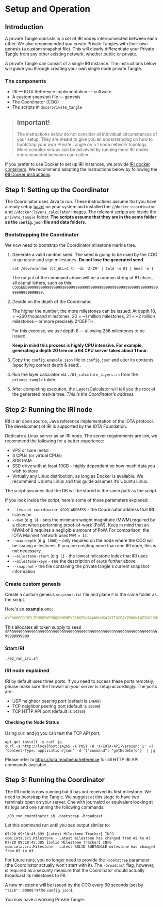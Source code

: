 # Setup and Operation

## Introduction
A private Tangle consists in a set of IRI nodes interconnected between each other. We also recommended you create Private Tangles with their own genesis (a custom snapshot file). This will clearly differentiate your Private Tangle from any other existing network, whether public or private.

A private Tangle can consist of a single IRI instance. The instructions below will guide you through creating your own single node private Tangle.

### The components
- IRI — IOTA Reference Implementation — software
- A custom snapshot file — genesis
- The Coordinator (COO)
- The scripts in `docs/private_tangle`

> ## Important!
>The instructions below do not consider all individual circumstances of your setup. They are meant to give you an understanding on how to bootstrap your own Private Tangle on a 1 node network topology. More complex setups can be achieved by running more IRI nodes interconnected between each other.

If you prefer to use Docker to set up IRI instances, we provide [IRI docker containers](https://hub.docker.com/r/iotaledger/iri/). We recommend adapting the instructions below by following the [IRI Docker instructions](https://github.com/iotaledger/iri/blob/dev/DOCKER.md).

## Step 1: Setting up the Coordinator
The Coordinator uses Java to run. These instructions assume that you have already setup [bazel](https://bazel.build) on 
your system and installed the `//docker:coordinator` and `//docker:layers_calculator` images. The relevant scripts are inside the `private_tangle` folder.
**The scripts assume that they are in the same folder as the `config.json` file and data folders.**

### Bootstrapping the Coordinator
We now need to bootstrap the Coordinator milestone merkle tree. 
1. Generate a valid random seed. 
   The seed is going to be used by the COO to generate and sign milestones. **Do not lose the generated seed.**

   ```
   cat /dev/urandom |LC_ALL=C tr -dc 'A-Z9' | fold -w 81 | head -n 1 
   ```

   The output of the command above will be a random string of 81 chars, all capital letters, such as this:
   `COOSEED99999999999999999999999999999999999999999999999999999999999999999999999999`. 

2. Decide on the depth of the Coordinator. 

   The higher the number, the more milestones can be issued: At depth 18, = ~260 thousand milestones, 
   20 = ~1 million milestones, 21 = ~2 million milestones – or more precisely 2^DEPTH. 

   For this exercise, we use depth 8 — allowing 256 milestones to be issued. 

   **Keep in mind this process is highly CPU intensive. For example, generating a depth 20 tree on a 64 CPU server takes about 1 hour.**
3. Copy the `config.example.json` file to `config.json` and alter its contents (specifying correct depth & seed).
4. Run the layer calculator via `./01_calculate_layers.sh` from the `private_tangle` folder.
5. After completing execution, the LayersCalculator will tell you the root of the generated merkle tree. *This is the Coordinator's address*. 

## Step 2: Running the IRI node
IRI is an open source, Java reference implementation of the IOTA protocol. The development of IRI is supported by the IOTA Foundation.

Dedicate a Linux server as an IRI node. The server requirements are low, we recommend the following for a better experience:

- VPS or bare metal
- 4 CPUs (or virtual CPUs)
- 8GB RAM
- SSD drive with at least 10GB – highly dependent on how much data you wish to store
- Virtually any Linux distribution, as long as Docker is available. We recommend Ubuntu Linux and this guide assumes it’s Ubuntu Linux.

The script assumes that the DB will be stored in the same path as the script. 

If you look inside the script, here's some of those parameters explaned:

- `--testnet-coordinator $COO_ADDRESS` - the Coordinator address that IRI listens on
- `--mwm` (e.g. `9`) - sets the minimum weight magnitude (MWM) required by a client when performing proof-of-work (PoW). Keep in mind that an MWM of 9 requires a negligible amount of PoW. For comparison, the IOTA Mainnet Network uses `MWM = 14`. 
- `--max-depth` (e.g. `1000`) - only required on the node where the COO will be issuing milestones. If you are creating more than one IRI node, this is not necessary.
- `--milestone-start` (e.g. `1`) - the lowest milestone index that IRI uses
- `--milestone-keys` - see the description of `depth` further above
- `--snapshot` - the file containing the private tangle's current snapshot information

### Create custom genesis
Create a custom genesis `snapshot.txt` file and place it in the same folder as the script.

Here's an **example** one:
```yaml
WYF9OOFCQJRTLTRMREDWPOBQ9KNDMFVZSROZVXACAWKUMXAIYTFQCPAYZHNGKIWZZGKCSHSSTRDHDAJCW;2779530283277761
```
This allocates all token supply to seed `SEED99999999999999999999999999999999999999999999999999999999999999999999999999999`

### Start IRI
```
./02_run_iri.sh
```

### IRI node explained
IRI by default uses three ports. If you need to access these ports remotely, please make sure the firewall on your server is setup accordingly. The ports are:

- UDP neighbor peering port (default is `14600`)
- TCP neighbor peering port (default is `15600`)
- TCP HTTP API port (default is `14265`)

#### Checking the Node Status
Using curl and jq you can test the TCP API port.

```
apt-get install -y curl jq
curl -s http://localhost:14265 -X POST -H 'X-IOTA-API-Version: 1' -H 'Content-Type: application/json' -d '{"command": "getNodeInfo"}' | jq
```

Please refer to https://iota.readme.io/reference for all HTTP IRI API commands available. 

## Step 3: Running the Coordinator
The IRI node is now running but it has not received its first milestone. We need to bootstrap the Tangle. 
We suggest at this stage to have two terminals open on your server. One with journalctl or equivalent looking at its logs and one running the following commands:

```
./03_run_coordinator.sh -bootstrap -broadcast
```

Let this command run until you see output similar to:
```
07/20 09:10:43.699 [Latest Milestone Tracker] INFO  com.iota.iri.Milestone - Latest milestone has changed from #2 to #3
07/20 09:10:45.385 [Solid Milestone Tracker] INFO  com.iota.iri.Milestone - Latest SOLID SUBTANGLE milestone has changed from #2 to #3
```

For future runs, you no longer need to provide the `-bootstrap` parameter (the Coordinator actually won't start with it).
The `-broadcast` flag, however, is required as a security measure that the Coordinator should actually broadcast its milestones to IRI.

A new milestone will be issued by the COO every 60 seconds (set by `"tick": 60000` in the `config.json`). 

You now have a working Private Tangle.